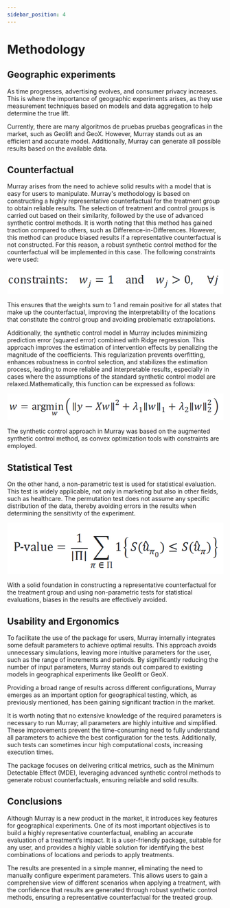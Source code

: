 ```yaml
---
sidebar_position: 4
---
```


# Methodology


## Geographic experiments
As time progresses, advertising evolves, and consumer privacy increases. This is where the importance of geographic experiments arises, as they use measurement techniques based on models and data aggregation to help determine the true lift.

Currently, there are many algoritmos de pruebas pruebas geograficas in the market, such as Geolift and GeoX. However, Murray stands out as an efficient and accurate model. Additionally, Murray can generate all possible results based on the available data.

## Counterfactual

Murray arises from the need to achieve solid results with a model that is easy for users to manipulate. Murray's methodology is based on constructing a highly representative counterfactual for the treatment group to obtain reliable results. The selection of treatment and control groups is carried out based on their similarity, followed by the use of advanced synthetic control methods. It is worth noting that this method has gained traction compared to others, such as Difference-in-Differences. However, this method can produce biased results if a representative counterfactual is not constructed. For this reason, a robust synthetic control method for the counterfactual will be implemented in this case. The following constraints were used:

![Locale Dropdown](/img/0_ecuacion.png)




This ensures that the weights sum to 1 and remain positive for all states that make up the counterfactual, improving the interpretability of the locations that constitute the control group and avoiding problematic extrapolations.  

Additionally, the synthetic control model in Murray includes minimizing prediction error (squared error) combined with Ridge regression. This approach improves the estimation of intervention effects by penalizing the magnitude of the coefficients. This regularization prevents overfitting, enhances robustness in control selection, and stabilizes the estimation process, leading to more reliable and interpretable results, especially in cases where the assumptions of the standard synthetic control model are relaxed.Mathematically, this function can be expressed as follows:


![Locale Dropdown](/img/1_ecuacion.png)



The synthetic control approach in Murray was based on the augmented synthetic control method, as convex optimization tools with constraints are employed.

## Statistical Test
On the other hand, a non-parametric test is used for statistical evaluation. This test is widely applicable, not only in marketing but also in other fields, such as healthcare. The permutation test does not assume any specific distribution of the data, thereby avoiding errors in the results when determining the sensitivity of the experiment.


![Locale Dropdown](/img/2_ecuacion.png)



With a solid foundation in constructing a representative counterfactual for the treatment group and using non-parametric tests for statistical evaluations, biases in the results are effectively avoided.


## Usability and Ergonomics

To facilitate the use of the package for users, Murray internally integrates some default parameters to achieve optimal results. This approach avoids unnecessary simulations, leaving more intuitive parameters for the user, such as the range of increments and periods. By significantly reducing the number of input parameters, Murray stands out compared to existing models in geographical experiments like Geolift or GeoX.

Providing a broad range of results across different configurations, Murray emerges as an important option for geographical testing, which, as previously mentioned, has been gaining significant traction in the market.

It is worth noting that no extensive knowledge of the required parameters is necessary to run Murray; all parameters are highly intuitive and simplified. These improvements prevent the time-consuming need to fully understand all parameters to achieve the best configuration for the tests. Additionally, such tests can sometimes incur high computational costs, increasing execution times.

The package focuses on delivering critical metrics, such as the Minimum Detectable Effect (MDE), leveraging advanced synthetic control methods to generate robust counterfactuals, ensuring reliable and solid results.


## Conclusions

Although Murray is a new product in the market, it introduces key features for geographical experiments. One of its most important objectives is to build a highly representative counterfactual, enabling an accurate evaluation of a treatment’s impact. It is a user-friendly package, suitable for any user, and provides a highly viable solution for identifying the best combinations of locations and periods to apply treatments.  

The results are presented in a simple manner, eliminating the need to manually configure experiment parameters. This allows users to gain a comprehensive view of different scenarios when applying a treatment, with the confidence that results are generated through robust synthetic control methods, ensuring a representative counterfactual for the treated group.